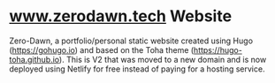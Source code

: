 # www.zerodawn.tech Website

Zero-Dawn,  a portfolio/personal static website created using Hugo (https://gohugo.io) and based on the Toha theme (https://hugo-toha.github.io).
This is V2 that was moved to a new domain and is now deployed using Netlify for free instead of paying for a hosting service.

